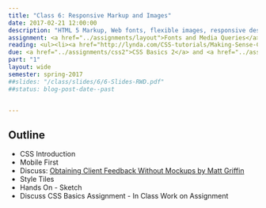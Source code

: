 ```yaml
---
title: "Class 6: Responsive Markup and Images"
date: 2017-02-21 12:00:00
description: "HTML 5 Markup, Web fonts, flexible images, responsive design using media queries, work on Fonts & Media Queries assignment"
assignment: <a href="../assignments/layout">Fonts and Media Queries</a>
reading: <ul><li><a href="http://lynda.com/CSS-tutorials/Making-Sense-CSS-Box-Model/372544-2.html">In Class - Finishing Understanding the CSS Box Model (Part 2)</a></li><i>Responsive Web Design -</i> Ch. 1 Our Responsive Web, Ch. 2 The Flexible Grid, Ch. 3 Flexible Images, Ch. 4 Media Queries</li></ul>
due: <a href="../assignments/css2">CSS Basics 2</a> and <a href="../assignments/casestudy">Case Study Group 5</a>
part: "1"
layout: wide
semester: spring-2017
##slides: "/class/slides/6/6-Slides-RWD.pdf"
##status: blog-post-date--past


---
```


## Outline

* CSS Introduction
* Mobile First
* Discuss: [Obtaining Client Feedback Without Mockups by Matt Griffin](http://alistapart.com/article/responsive-comping-obtaining-signoff-with-mockups)
* Style Tiles
* Hands On - Sketch
* Discuss CSS Basics Assignment - In Class Work on Assignment
